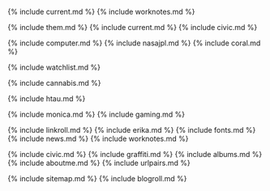 
{% include current.md %}
{% include worknotes.md %}

{% include them.md %}
{% include current.md %}
{% include civic.md %}


{% include computer.md %}
{% include nasajpl.md %}
{% include coral.md %}



{% include watchlist.md %}



{% include cannabis.md %}

{% include htau.md %}

{% include monica.md %}
{% include gaming.md %}

{% include linkroll.md %}
{% include erika.md %}
{% include fonts.md %}
{% include news.md %}
{% include worknotes.md %}

{% include civic.md %}
{% include graffiti.md %}
{% include albums.md %}
{% include aboutme.md %}
{% include urlpairs.md %}


{% include sitemap.md %}
{% include blogroll.md %}